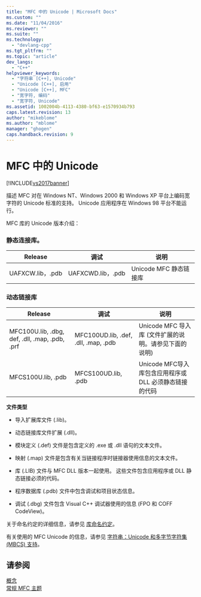 ```yaml
---
title: "MFC 中的 Unicode | Microsoft Docs"
ms.custom: ""
ms.date: "11/04/2016"
ms.reviewer: ""
ms.suite: ""
ms.technology: 
  - "devlang-cpp"
ms.tgt_pltfrm: ""
ms.topic: "article"
dev_langs: 
  - "C++"
helpviewer_keywords: 
  - "字符串 [C++], Unicode"
  - "Unicode [C++], 启用"
  - "Unicode [C++], MFC"
  - "宽字符, 编码"
  - "宽字符, Unicode"
ms.assetid: 1002004b-4113-4380-bf63-e1570934b793
caps.latest.revision: 13
author: "mikeblome"
ms.author: "mblome"
manager: "ghogen"
caps.handback.revision: 9
---
```

# MFC 中的 Unicode
[!INCLUDE[vs2017banner](../assembler/inline/includes/vs2017banner.md)]

描述 MFC 对在 Windows NT、Windows 2000 和 Windows XP 平台上编码宽字符的 Unicode 标准的支持。  Unicode 应用程序在 Windows 98 平台不能运行。  
  
 MFC 库的 Unicode 版本介绍：  
  
### 静态连接库。  
  
|Release|调试|说明|  
|-------------|--------|--------|  
|UAFXCW.lib，.pdb|UAFXCWD.lib，.pdb|Unicode MFC 静态链接库|  
  
### 动态链接库  
  
|Release|调试|说明|  
|-------------|--------|--------|  
|MFC100U.lib, .dbg, def, .dll, .map, .pdb, .prf|MFC100UD.lib, .def, .dll, .map, .pdb|Unicode MFC 导入库 \(文件扩展的说明。请参见下面的说明\)|  
|MFCS100U.lib, .pdb|MFCS100UD.lib, .pdb|Unicode MFC导入库包含应用程序或 DLL 必须静态链接的代码|  
  
 **文件类型**  
  
-   导入扩展库文件 \(.lib\)。  
  
-   动态链接库文件扩展 \(.dll\)。  
  
-   模块定义 \(.def\) 文件是包含定义的 .exe 或 .dll 语句的文本文件。  
  
-   映射 \(.map\) 文件是包含有关当链接程序时链接器使用信息的文本文件。  
  
-   库 \(.LIB\) 文件与 MFC DLL 版本一起使用。  这些文件包含应用程序或 DLL 静态链接必须的代码。  
  
-   程序数据库 \(.pdb\) 文件中包含调试和项目状态信息。  
  
-   调试 \(.dbg\) 文件包含 Visual C\+\+ 调试器使用的信息 \(FPO 和 COFF CodeView\)。  
  
 关于命名约定的详细信息，请参见 [库命名约定](../mfc/library-naming-conventions.md)。  
  
 有关使用的 MFC Unicode 的信息，请参见 [字符串：Unicode 和多字节字符集 \(MBCS\) 支持](../atl-mfc-shared/unicode-and-multibyte-character-set-mbcs-support.md)。  
  
## 请参阅  
 [概念](../mfc/mfc-concepts.md)   
 [常规 MFC 主题](../mfc/general-mfc-topics.md)
